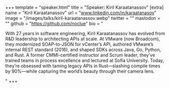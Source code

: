 +++
template = "speaker.html"
title = "Speaker: Kiril Karaatanassov"
[extra]
  name = "Kiril Karaatanassov"
  url = "www.linkedin.com/in/karaatanasov"
  image = "/images/talks/kiril-karaatanassov.webp"
  twitter = ""
  mastodon = ""
  github = "https://github.com/noclue"
  bio = "<p>With 27 years in software engineering, Kiril Karaatanassov has evolved from R&D leadership to architecting APIs at scale. At VMware (now Broadcom), they modernized SOAP-to-JSON for vCenter’s API, authored VMware’s internal REST standard (2016), and shaped SDKs across Java, Go, Python, and Rust. A former CMMI-certified instructor and Scrum leader, they’ve trained teams in process excellence and lectured at Sofia University. Today, they’re obsessed with taming legacy APIs in Rust—slashing compile times by 90%—while capturing the world’s beauty through their camera lens.</p>"
+++
